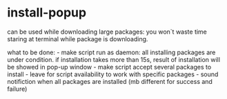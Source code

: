 # install-popup
can be used while downloading large packages: you won`t waste time staring at terminal while package is downloading. 


what to be done:
	- make script run as daemon: all installing packages are under condition. if installation takes more than 15s, result of installation will be showed in pop-up window
	- make script accept several packages to install
	- leave for script availability to work with specific packages
	- sound notifiction when all packages are installed (mb different for success and failure)
